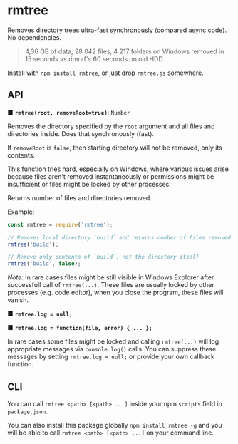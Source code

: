 # rmtree

Removes directory trees ultra-fast synchronously (compared async code).
No dependencies.

> 4,36 GB of data, 28 042 files, 4 217 folders on Windows removed in 15 seconds
> vs rimraf's 60 seconds on old HDD.

Install with `npm install rmtree`, or just drop `rmtree.js` somewhere.


## API

■ **`rmtree(root, removeRoot=true)`**: `Number`

Removes the directory specified by the `root` argument and all files
and directories inside. Does that synchronously (fast).

If `removeRoot` is `false`, then starting directory will not be removed,
only its contents.

This function tries hard, especially on Windows, where various issues arise
because files aren't removed instantaneously or permissions might be
insufficient or files might be locked by other processes.

Returns number of files and directories removed.

Example:
```javascript
const rmtree = require('rmtree');

// Removes local directory `build` and returns number of files removed
rmtree('build');

// Remove only contents of `build`, not the directory itself
rmtree('build', false);
```

*Note:* In rare cases files might be still visible in Windows Explorer after
successfull call of `rmtree(...)`. These files are usually locked by other
processes (e.g. code editor), when you close the program, these files will
vanish.


■ **`rmtree.log = null;`**

■ **`rmtree.log = function(file, error) { ... };`**

In rare cases some files might be locked and calling `rmtree(...)` will log
appropriate messages via `console.log()` calls. You can suppress these messages
by setting `rmtree.log = null;` or provide your own callback function.


## CLI

You can call `rmtree <path> [<path> ...]` inside your npm `scripts` field in `package.json`.

You can also install this package globally `npm install rmtree -g` and you will
be able to call `rmtree <path> [<path> ...]` on your command line.
